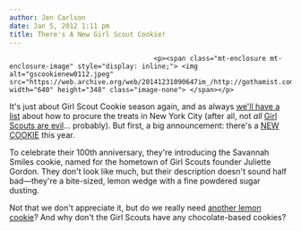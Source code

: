 ```yaml
---
author: Jen Carlson
date: Jan 5, 2012 1:11 pm
title: There's A New Girl Scout Cookie!
---
```


	
										<p><span class="mt-enclosure mt-enclosure-image" style="display: inline;"> <img alt="gscookienew0112.jpeg" src="https://web.archive.org/web/20141231090647im_/http://gothamist.com/attachments/arts_jen/gscookienew0112.jpeg" width="640" height="348" class="image-none"> </span></p>

<p>It&apos;s just about Girl Scout Cookie season again, and as always <a href="https://web.archive.org/web/20141231090647/http://gothamist.com/2011/02/24/your_guide_to_getting_girl_scout_co.php">we&apos;ll have a list</a> about how to procure the treats in New York City (after all, not <em>all</em> <a href="https://web.archive.org/web/20141231090647/http://gothamist.com/2011/12/22/christian_girl_scout_troops_horrifi.php">Girl Scouts are evil</a>... probably). But first, a big announcement: there&apos;s a <a href="https://web.archive.org/web/20141231090647/http://www.girlscoutcookies.org/">NEW COOKIE</a> this year. </p>

<p>To celebrate their 100th anniversary, they&apos;re introducing the Savannah Smiles cookie, named for the hometown of Girl Scouts founder Juliette Gordon. They don&apos;t look like much, but their description doesn&apos;t sound half bad&#x2014;they&apos;re a bite-sized, lemon wedge with a fine powdered sugar dusting.</p>

<p>Not that we don&apos;t appreciate it, but do we really need <a href="https://web.archive.org/web/20141231090647/http://blog.girlscouts.org/2009/12/focus-on-cookies-lemonades.html">another lemon cookie</a>? And why don&apos;t the Girl Scouts have any chocolate-based cookies?</p>					
										
									
				